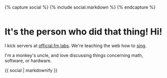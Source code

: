 {% capture social %}
{% include social.markdown %}
{% endcapture %}

<img src="//static.duckinator.net/avatar_200x200.jpg" alt="">

# It's the person who did that thing! Hi!

I kick servers at [official.fm labs](http://labs.official.fm). We're teaching the web how to [sing](http://labs.official.fm/codecs).

I'm a monkey's uncle, and love discussing things concerning math, software, or hardware.

<!--sse-->

<section class="social">
{{ social | markdownify }}
</section>

<!--/sse-->
